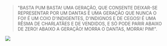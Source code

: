 > "BASTA PUM BASTA! UMA GERAÇÃO, QUE CONSENTE DEIXAR-SE REPRESENTAR POR UM DANTAS É UMA GERAÇÃO QUE NUNCA O FOI! É UM COIO D'INDIGENTES, D'INDIGNOS E DE CEGOS! É UMA RÊSMA DE CHARLATÃES E DE VENDIDOS, E SÓ PODE PARIR ABAIXO DE ZERO! ABAIXO A GERAÇÃO! MORRA O DANTAS, MORRA! PIM!".

![](assets/img/IMG_1680.JPG)